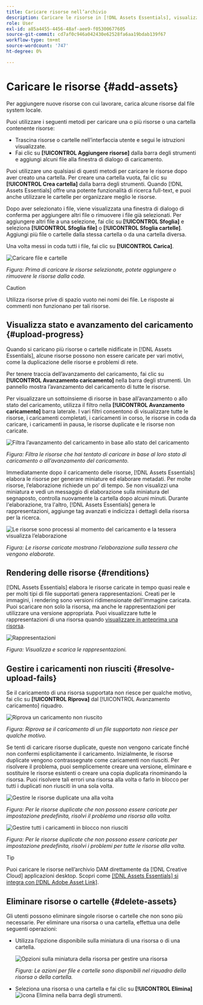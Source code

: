 ```yaml
---
title: Caricare risorse nell’archivio
description: Caricare le risorse in [!DNL Assets Essentials], visualizza gli stati di caricamento e risolvi i problemi di caricamento.
role: User
exl-id: a85a4455-4456-48af-aee9-f05300677605
source-git-commit: cd7af0c946a042430e62528fa6aa19bdab139f67
workflow-type: tm+mt
source-wordcount: '747'
ht-degree: 0%

---
```


# Caricare le risorse {#add-assets}

Per aggiungere nuove risorse con cui lavorare, carica alcune risorse dal file system locale. <!-- TBD: Many of the [common file formats are supported](/help/supported-file-formats.md). -->

Puoi utilizzare i seguenti metodi per caricare una o più risorse o una cartella contenente risorse:

* Trascina risorse o cartelle nell’interfaccia utente e segui le istruzioni visualizzate.
* Fai clic su **[!UICONTROL Aggiungere risorse]** dalla barra degli strumenti e aggiungi alcuni file alla finestra di dialogo di caricamento.

<!-- TBD: Update this GIF
![Asset and nested folder upload demo](assets/do-not-localize/upload-assets.gif) -->

Puoi utilizzare uno qualsiasi di questi metodi per caricare le risorse dopo aver creato una cartella. Per creare una cartella vuota, fai clic su **[!UICONTROL Crea cartella]** dalla barra degli strumenti. Quando [!DNL Assets Essentials] offre una potente funzionalità di ricerca full-text, e puoi anche utilizzare le cartelle per organizzare meglio le risorse.

Dopo aver selezionato i file, viene visualizzata una finestra di dialogo di conferma per aggiungere altri file o rimuovere i file già selezionati. Per aggiungere altri file a una selezione, fai clic su **[!UICONTROL Sfoglia]** e seleziona **[!UICONTROL Sfoglia file]** o **[!UICONTROL Sfoglia cartelle]**. Aggiungi più file o cartelle dalla stessa cartella o da una cartella diversa.

Una volta messi in coda tutti i file, fai clic su **[!UICONTROL Carica]**.

![Caricare file e cartelle](assets/upload-browse-files-folders.png)

*Figura: Prima di caricare le risorse selezionate, potete aggiungere o rimuovere le risorse dalla coda.*

>[!CAUTION]
>
>Utilizza risorse prive di spazio vuoto nei nomi dei file. Le risposte ai commenti non funzionano per tali risorse.

## Visualizza stato e avanzamento del caricamento {#upload-progress}

Quando si caricano più risorse o cartelle nidificate in [!DNL Assets Essentials], alcune risorse possono non essere caricate per vari motivi, come la duplicazione delle risorse e problemi di rete.

Per tenere traccia dell’avanzamento del caricamento, fai clic su **[!UICONTROL Avanzamento caricamento]** nella barra degli strumenti. Un pannello mostra l’avanzamento del caricamento di tutte le risorse.

Per visualizzare un sottoinsieme di risorse in base all’avanzamento o allo stato del caricamento, utilizza il filtro nella **[!UICONTROL Avanzamento caricamento]** barra laterale. I vari filtri consentono di visualizzare tutte le risorse, i caricamenti completati, i caricamenti in corso, le risorse in coda da caricare, i caricamenti in pausa, le risorse duplicate e le risorse non caricate.

![Filtra l’avanzamento del caricamento in base allo stato del caricamento](assets/filter-upload-progress.png)

*Figura: Filtra le risorse che hai tentato di caricare in base al loro stato di caricamento o all’avanzamento del caricamento.*

Immediatamente dopo il caricamento delle risorse, [!DNL Assets Essentials] elabora le risorse per generare miniature ed elaborare metadati. Per molte risorse, l’elaborazione richiede un po’ di tempo. Se non visualizzi una miniatura e vedi un messaggio di elaborazione sulla miniatura del segnaposto, controlla nuovamente la cartella dopo alcuni minuti. Durante l&#39;elaborazione, tra l&#39;altro, [!DNL Assets Essentials] genera le rappresentazioni, aggiunge tag avanzati e indicizza i dettagli della risorsa per la ricerca.

![Le risorse sono processi al momento del caricamento e la tessera visualizza l’elaborazione](assets/upload-processing.png)

*Figura: Le risorse caricate mostrano l’elaborazione sulla tessera che vengono elaborate.*

## Rendering delle risorse {#renditions}

[!DNL Assets Essentials] elabora le risorse caricate in tempo quasi reale e per molti tipi di file supportati genera rappresentazioni. Creati per le immagini, i rendering sono versioni ridimensionate dell&#39;immagine caricata. Puoi scaricare non solo la risorsa, ma anche le rappresentazioni per utilizzare una versione appropriata. Puoi visualizzare tutte le rappresentazioni di una risorsa quando [visualizzare in anteprima una risorsa](/help/navigate-view.md#preview-assets).

![Rappresentazioni](assets/renditions-view-download.png)

*Figura: Visualizza e scarica le rappresentazioni.*

## Gestire i caricamenti non riusciti {#resolve-upload-fails}

Se il caricamento di una risorsa supportata non riesce per qualche motivo, fai clic su **[!UICONTROL Riprova]** dal [!UICONTROL Avanzamento caricamento] riquadro.

![Riprova un caricamento non riuscito](assets/upload-retry.png)

*Figura: Riprova se il caricamento di un file supportato non riesce per qualche motivo.*

Se tenti di caricare risorse duplicate, queste non vengono caricate finché non confermi esplicitamente il caricamento. Inizialmente, le risorse duplicate vengono contrassegnate come caricamenti non riusciti. Per risolvere il problema, puoi semplicemente creare una versione, eliminare e sostituire le risorse esistenti o creare una copia duplicata rinominando la risorsa. Puoi risolvere tali errori una risorsa alla volta o farlo in blocco per tutti i duplicati non riusciti in una sola volta.

![Gestire le risorse duplicate una alla volta](assets/uploads-manage-duplicates.png)

*Figura: Per le risorse duplicate che non possono essere caricate per impostazione predefinita, risolvi il problema una risorsa alla volta.*

![Gestire tutti i caricamenti in blocco non riusciti](assets/upload-progress-manage-failed-uploads.png)

*Figura: Per le risorse duplicate che non possono essere caricate per impostazione predefinita, risolvi i problemi per tutte le risorse alla volta.*

>[!TIP]
>
>Puoi caricare le risorse nell’archivio DAM direttamente da [!DNL Creative Cloud] applicazioni desktop. Scopri come [[!DNL Assets Essentials] si integra con [!DNL Adobe Asset Link]](/help/integration.md).

## Eliminare risorse o cartelle {#delete-assets}

Gli utenti possono eliminare singole risorse o cartelle che non sono più necessarie. Per eliminare una risorsa o una cartella, effettua una delle seguenti operazioni:

* Utilizza l’opzione disponibile sulla miniatura di una risorsa o di una cartella.

   ![Opzioni sulla miniatura della risorsa per gestire una risorsa](assets/options-on-thumbnail.png)

   *Figura: Le azioni per file e cartelle sono disponibili nel riquadro della risorsa o della cartella.*

* Seleziona una risorsa o una cartella e fai clic su **[!UICONTROL Elimina]** ![icona Elimina](assets/do-not-localize/delete-icon.png) nella barra degli strumenti.
